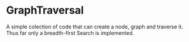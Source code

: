 # GraphTraversal

A simple colection of code that can create a node, graph and traverse it. Thus far only a breadth-first Search is implemented.
